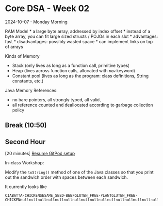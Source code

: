 # Core DSA - Week 02
2024-10-07 - Monday Morning

RAM Model
	* a large byte array, addressed by index offset
	* instead of a byte array, you can fit large sized structs / POJOs in each slot
	* advantages: fast
	* disadvantages: possibly wasted space
	* can implement links on top of arrays

Kinds of Memory
* Stack (only lives as long as a function call, primitive types)
* Heap (lives across function calls, allocated with `new` keyword)
* Constant pool (lives as long as the program: class definitions, String constants, etc.)

Java Memory References:
* no bare pointers, all strongly typed, all valid,
* all reference counted and deallocated according to garbage collection policy

## Break (10:50)

## Second Hour

[20 minutes] [Resume GitPod setup](https://github.com/TheEvergreenStateCollege/upper-division-cs-24-25/blob/main/dsa-24au/SoftwareSetup.md)

In-class Workshop:

Modify the `toString()` method of one of the Java classes so that you print out the sandwich order with spaces between each sandwich.

It currently looks like

```
CIABATTA-CHICKENSESAME_SEED-BEEFGLUTEN_FREE-PLANTGLUTEN_FREE-CHICKENnullnullnullnullnullnullnullnullnullnullnullnullnullnullnullnull
```
